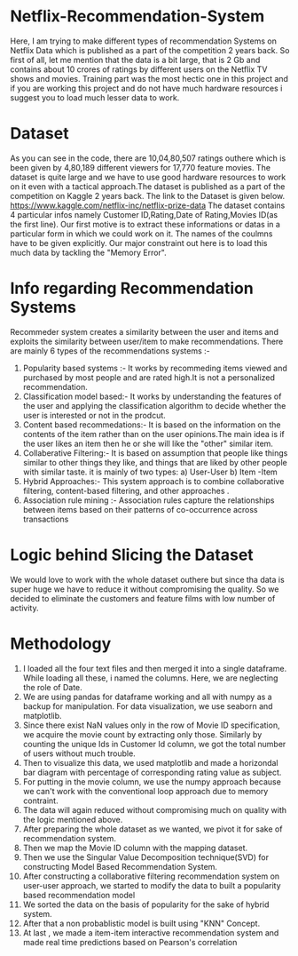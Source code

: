 # Netflix-Recommendation-System
Here, I am trying to make different types of recommendation Systems on Netflix Data which is published as a part of the competition 2 years back.
So first of all, let me mention that the data is a bit large, that is 2 Gb and contains about 10 crores of ratings by different users on the Netflix TV shows and movies.
Training part was the most hectic one in this project and if you are working this project and do not have much hardware resources  i suggest you to load much lesser data to work.

# Dataset
As you can see in the code, there are 10,04,80,507 ratings outhere which is been given by 4,80,189 different viewers for 17,770 feature movies. The dataset is quite large and we have to use good hardware resources to work on it even with a tactical approach.The dataset is published as a part of the competition on Kaggle 2 years back. The link to the Dataset is given below.
https://www.kaggle.com/netflix-inc/netflix-prize-data
The dataset contains 4 particular infos namely Customer ID,Rating,Date of Rating,Movies ID(as the first line).
Our first motive is to extract these informations or datas in a particular form in which we could work on it. The names of the coulmns have to be given explicitly.
Our major constraint out here is to load this much data by tackling the "Memory Error".

# Info regarding Recommendation Systems
Recommeder system creates a similarity between the user and items and exploits the similarity between user/item to make recommendations.
There are mainly 6 types of the recommendations systems :-
1) Popularity based systems :- It works by recommeding items viewed and purchased by most people and are rated high.It is not a personalized recommendation.
2) Classification model based:- It works by understanding the features of the user and applying the classification algorithm to decide whether the user is interested or not in the prodcut.
3) Content based recommedations:- It is based on the information on the contents of the item rather than on the user opinions.The main idea is if the user likes an item then he or she will like the "other" similar item.
4) Collaberative Filtering:- It is based on assumption that people like things similar to other things they like, and things that are liked by other people with similar taste. it is mainly of two types: a) User-User b) Item -Item
5) Hybrid Approaches:- This system approach is to combine collaborative filtering, content-based filtering, and other approaches .
6) Association rule mining :- Association rules capture the relationships between items based on their patterns of co-occurrence across transactions

# Logic behind Slicing the Dataset
We would love to work with the whole dataset outhere but since tha data is super huge we have to reduce it without compromising the quality. So we decided to eliminate the customers and feature films with low number of activity.

# Methodology
1) I loaded all the four text files and then merged it into a single dataframe. While loading all these, i named the columns. Here, we are neglecting the role of Date.
2) We are using pandas for dataframe working and all with numpy as a backup for manipulation. For data visualization, we use seaborn and matplotlib.
3) Since there exist NaN values only in the row of Movie ID specification, we acquire the movie count by extracting only those. Similarly by counting the unique Ids in Customer Id column, we got the total number of users without much trouble.
4) Then to visualize this data, we used matplotlib and made a horizondal bar diagram with percentage of corresponding rating value as subject.
5) For putting in the movie column, we use the numpy approach because we can't work with the conventional loop approach due to memory contraint.
6) The data will again reduced without compromising much on quality with the logic mentioned above.
7) After preparing the whole dataset as we wanted, we pivot it for sake of recommendation system. 
8) Then we map the Movie ID column with the mapping dataset.
9) Then we use the Singular Value Decomposition technique(SVD) for constructing Model Based Recommendation System.
10) After constructing a collaborative filtering recommendation system on user-user approach, we started to modify the data to built a popularity based recommendation model
11) We sorted the data on the basis of popularity for the sake of hybrid system.
12) After that a non probablistic model is built using "KNN" Concept.
13) At last , we made a item-item interactive recommendation system and made real time predictions based on Pearson's correlation




